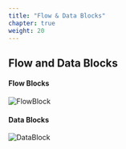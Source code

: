 ```yaml
---
title: "Flow & Data Blocks"
chapter: true
weight: 20
---
```


## Flow and Data Blocks

#### Flow Blocks

![FlowBlock](/images/FlowBlocks.jpg)

#### Data Blocks

![DataBlock](/images/DataBlocks.jpg)
